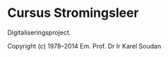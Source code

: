 # Cursus Stromingsleer

Digitaliseringsproject.

Copyright (c) 1978–2014 Em. Prof. Dr Ir Karel Soudan 
